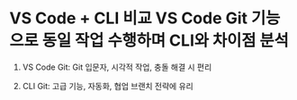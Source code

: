# VS Code + CLI 비교 VS Code Git 기능으로 동일 작업 수행하며 CLI와 차이점 분석

1. VS Code Git: Git 입문자, 시각적 작업, 충돌 해결 시 편리

2. CLI Git: 고급 기능, 자동화, 협업 브랜치 전략에 유리